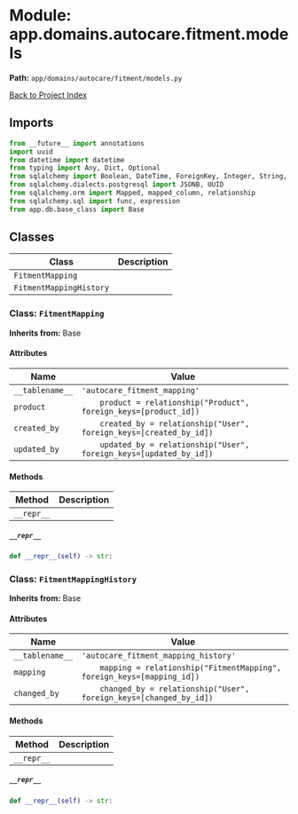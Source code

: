 # Module: app.domains.autocare.fitment.models

**Path:** `app/domains/autocare/fitment/models.py`

[Back to Project Index](../../../../../index.md)

## Imports
```python
from __future__ import annotations
import uuid
from datetime import datetime
from typing import Any, Dict, Optional
from sqlalchemy import Boolean, DateTime, ForeignKey, Integer, String, Text
from sqlalchemy.dialects.postgresql import JSONB, UUID
from sqlalchemy.orm import Mapped, mapped_column, relationship
from sqlalchemy.sql import func, expression
from app.db.base_class import Base
```

## Classes

| Class | Description |
| --- | --- |
| `FitmentMapping` |  |
| `FitmentMappingHistory` |  |

### Class: `FitmentMapping`
**Inherits from:** Base

#### Attributes

| Name | Value |
| --- | --- |
| `__tablename__` | `'autocare_fitment_mapping'` |
| `product` | `    product = relationship("Product", foreign_keys=[product_id])` |
| `created_by` | `    created_by = relationship("User", foreign_keys=[created_by_id])` |
| `updated_by` | `    updated_by = relationship("User", foreign_keys=[updated_by_id])` |

#### Methods

| Method | Description |
| --- | --- |
| `__repr__` |  |

##### `__repr__`
```python
def __repr__(self) -> str:
```

### Class: `FitmentMappingHistory`
**Inherits from:** Base

#### Attributes

| Name | Value |
| --- | --- |
| `__tablename__` | `'autocare_fitment_mapping_history'` |
| `mapping` | `    mapping = relationship("FitmentMapping", foreign_keys=[mapping_id])` |
| `changed_by` | `    changed_by = relationship("User", foreign_keys=[changed_by_id])` |

#### Methods

| Method | Description |
| --- | --- |
| `__repr__` |  |

##### `__repr__`
```python
def __repr__(self) -> str:
```
